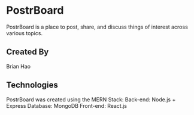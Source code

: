 # PostrBoard
PostrBoard is a place to post, share, and discuss things of interest across various topics.


## Created By
Brian Hao

## Technologies
PostrBoard was created using the MERN Stack:
Back-end: Node.js + Express
Database: MongoDB
Front-end: React.js
